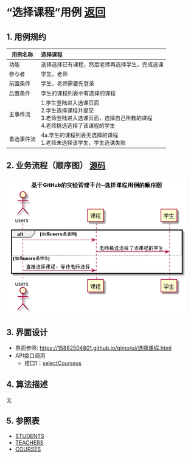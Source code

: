 # “选择课程”用例 [返回](../README.md)
## 1. 用例规约

|用例名称|选择课程|
|-------|:-------------|
|功能|选择选择已有课程，然后老师再选择学生，完成选课|
|参与者|学生，老师|
|前置条件|学生，老师需要先登录|
|后置条件|学生的课程列表中有选择的课程 |
|主事件流|1.学生登陆进入选课页面<br>2.学生选择课程并提交<br>3.老师登陆进入选课页面，选择自己所教的课程<br>4.老师挑选选择了该课程的学生|
|备选事件流| 4a.学生的课程列表无选择的课程<br>1.老师未选择该学生，学生选课失败|

## 2. 业务流程（顺序图） [源码](../src/选择课程用例.puml)
![sequence1](../选择课程用例.png) 

## 3. 界面设计
- 界面参照: https://15882504801.github.io/qimo/ui/选择课程.html
- API接口调用
    - 接口1：[selectCoursess](../接口/selectCourses.md) 

## 4. 算法描述

无
    
## 5. 参照表

- [STUDENTS](../数据库设计.md/#STUDENTS)
- [TEACHERS](../数据库设计.md/#TEACHERS)
- [COURSES](../数据库设计.md/#COURSES)